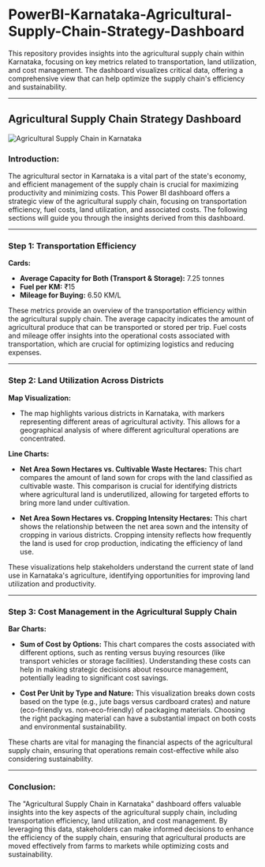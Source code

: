 # PowerBI-Karnataka-Agricultural-Supply-Chain-Strategy-Dashboard

This repository provides insights into the agricultural supply chain within Karnataka, focusing on key metrics related to transportation, land utilization, and cost management. The dashboard visualizes critical data, offering a comprehensive view that can help optimize the supply chain's efficiency and sustainability.

---

## Agricultural Supply Chain Strategy Dashboard

![Agricultural Supply Chain in Karnataka](https://github.com/user-attachments/assets/cef6cad6-ee0b-42c7-a93d-bd16fd2023f2)

### Introduction:
The agricultural sector in Karnataka is a vital part of the state's economy, and efficient management of the supply chain is crucial for maximizing productivity and minimizing costs. This Power BI dashboard offers a strategic view of the agricultural supply chain, focusing on transportation efficiency, fuel costs, land utilization, and associated costs. The following sections will guide you through the insights derived from this dashboard.

---

### Step 1: Transportation Efficiency

**Cards:**
- **Average Capacity for Both (Transport & Storage):** 7.25 tonnes
- **Fuel per KM:** ₹15
- **Mileage for Buying:** 6.50 KM/L

These metrics provide an overview of the transportation efficiency within the agricultural supply chain. The average capacity indicates the amount of agricultural produce that can be transported or stored per trip. Fuel costs and mileage offer insights into the operational costs associated with transportation, which are crucial for optimizing logistics and reducing expenses.

---

### Step 2: Land Utilization Across Districts

**Map Visualization:**
- The map highlights various districts in Karnataka, with markers representing different areas of agricultural activity. This allows for a geographical analysis of where different agricultural operations are concentrated.

**Line Charts:**
- **Net Area Sown Hectares vs. Cultivable Waste Hectares:** This chart compares the amount of land sown for crops with the land classified as cultivable waste. This comparison is crucial for identifying districts where agricultural land is underutilized, allowing for targeted efforts to bring more land under cultivation.
  
- **Net Area Sown Hectares vs. Cropping Intensity Hectares:** This chart shows the relationship between the net area sown and the intensity of cropping in various districts. Cropping intensity reflects how frequently the land is used for crop production, indicating the efficiency of land use.

These visualizations help stakeholders understand the current state of land use in Karnataka's agriculture, identifying opportunities for improving land utilization and productivity.

---

### Step 3: Cost Management in the Agricultural Supply Chain

**Bar Charts:**
- **Sum of Cost by Options:** This chart compares the costs associated with different options, such as renting versus buying resources (like transport vehicles or storage facilities). Understanding these costs can help in making strategic decisions about resource management, potentially leading to significant cost savings.

- **Cost Per Unit by Type and Nature:** This visualization breaks down costs based on the type (e.g., jute bags versus cardboard crates) and nature (eco-friendly vs. non-eco-friendly) of packaging materials. Choosing the right packaging material can have a substantial impact on both costs and environmental sustainability.

These charts are vital for managing the financial aspects of the agricultural supply chain, ensuring that operations remain cost-effective while also considering sustainability.

---

### Conclusion:

The "Agricultural Supply Chain in Karnataka" dashboard offers valuable insights into the key aspects of the agricultural supply chain, including transportation efficiency, land utilization, and cost management. By leveraging this data, stakeholders can make informed decisions to enhance the efficiency of the supply chain, ensuring that agricultural products are moved effectively from farms to markets while optimizing costs and sustainability.
